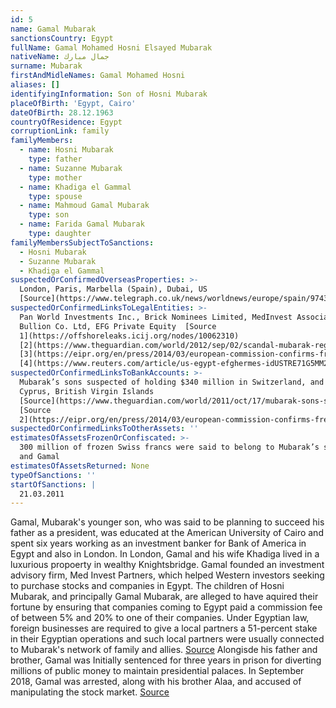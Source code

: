 ```yaml
---
id: 5
name: Gamal Mubarak
sanctionsCountry: Egypt
fullName: Gamal Mohamed Hosni Elsayed Mubarak
nativeName: جمال مبارك
surname: Mubarak
firstAndMidleNames: Gamal Mohamed Hosni
aliases: []
identifyingInformation: Son of Hosni Mubarak
placeOfBirth: 'Egypt, Cairo'
dateOfBirth: 28.12.1963
countryOfResidence: Egypt
corruptionLink: family
familyMembers:
  - name: Hosni Mubarak
    type: father
  - name: Suzanne Mubarak
    type: mother
  - name: Khadiga el Gammal
    type: spouse
  - name: Mahmoud Gamal Mubarak
    type: son
  - name: Farida Gamal Mubarak
    type: daughter
familyMembersSubjectToSanctions:
  - Hosni Mubarak
  - Suzanne Mubarak
  - Khadiga el Gammal
suspectedOrConfirmedOverseasProperties: >-
  London, Paris, Marbella (Spain), Dubai, US
  [Source](https://www.telegraph.co.uk/news/worldnews/europe/spain/9743470/23-million-of-Hosni-Mubarak-assets-seized-in-Spain.html)
suspectedOrConfirmedLinksToLegalEntities: >-
  Pan World Investments Inc., Brick Nominees Limited, MedInvest Associates Ltd.,
  Bullion Co. Ltd, EFG Private Equity  [Source
  1](https://offshoreleaks.icij.org/nodes/10062310)
  [2](https://www.theguardian.com/world/2012/sep/02/scandal-mubarak-regime-millions-assets-uk),
  [3](https://eipr.org/en/press/2014/03/european-commission-confirms-freezing-four-bank-accounts-related-gamal-mubarak-cyprus),
  [4](https://www.reuters.com/article/us-egypt-efghermes-idUSTRE71G5MM20110217)
suspectedOrConfirmedLinksToBankAccounts: >-
  Mubarak’s sons suspected of holding $340 million in Switzerland, and more in
  Cyprus, British Virgin Islands
  [Source](https://www.theguardian.com/world/2011/oct/17/mubarak-sons-swiss-bank-accounts),
  [Source
  2](https://eipr.org/en/press/2014/03/european-commission-confirms-freezing-four-bank-accounts-related-gamal-mubarak-cyprus) 
suspectedOrConfirmedLinksToOtherAssets: ''
estimatesOfAssetsFrozenOrConfiscated: >-
  300 million of frozen Swiss francs were said to belong to Mubarak’s sons Alaa
  and Gamal
estimatesOfAssetsReturned: None
typeOfSanctions: ''
startOfSanctions: |
  21.03.2011
---
```

Gamal, Mubarak's younger son, who was said to be planning to succeed his father 
as a president, was educated at the American University of Cairo and spent six 
years working as an investment banker for Bank of America in Egypt and also in 
London. In London, Gamal and his wife Khadiga lived in a luxurious propoerty in 
wealthy Knightsbridge. Gamal founded an investment advisory firm, Med Invest 
Partners, which helped Western investors seeking to purchase stocks and 
companies in Egypt.
The children of Hosni Mubarak, and principally Gamal Mubarak, are alleged to 
have aquired their fortune by ensuring that companies coming to Egypt paid a 
commission fee of between 5% and 20% to one of their companies. Under Egyptian 
law, foreign businesses are required to give a local partners a 51-percent stake 
in their Egyptian operations and such local partners were usually connected to 
Mubarak's network of family and allies.
[Source](https://www.huffingtonpost.com/2011/02/11/how-the-mubarak-family-made-its-billions_n_821757.html) 
Alongisde his father and brother, Gamal was Initially sentenced for three years 
in prison for diverting millions of public money to maintain presidential 
palaces.
In September 2018, Gamal was arrested, along with his brother Alaa, and accused 
of manipulating the stock market. 
[Source](https://madamasr.com/en/2018/10/01/feature/politics/the-mubaraks-quick-turn-through-the-jailhouse-turnstile/)
